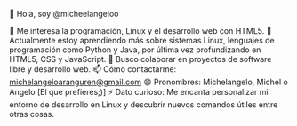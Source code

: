 👋 Hola, soy @micheelangeloo

👀 Me interesa la programación, Linux y el desarrollo web con HTML5.
🌱 Actualmente estoy aprendiendo más sobre sistemas Linux, lenguajes de programación como Python y Java, por última vez profundizando en HTML5, CSS y JavaScript.
💞️ Busco colaborar en proyectos de software libre y desarrollo web.
📫 Cómo contactarme: michelangeloaranguren@gmail.com
😄 Pronombres: Michelangelo, Michel o Angelo [El que prefieres;)]
⚡ Dato curioso: Me encanta personalizar mi entorno de desarrollo en Linux y descubrir nuevos comandos útiles entre otras cosas.
